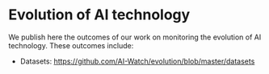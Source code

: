 # Evolution of AI technology

We publish here the outcomes of our work on monitoring the evolution of AI technology. These outcomes include:
* Datasets: https://github.com/AI-Watch/evolution/blob/master/datasets
